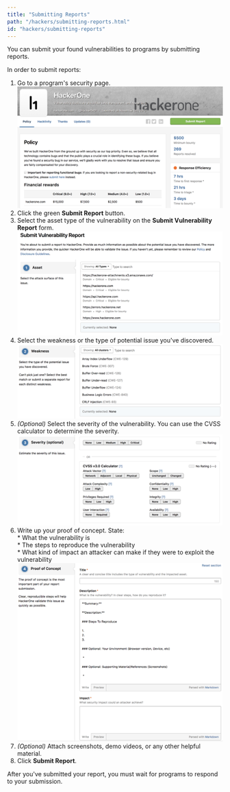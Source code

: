 ```yaml
---
title: "Submitting Reports"
path: "/hackers/submitting-reports.html"
id: "hackers/submitting-reports"
---
```


You can submit your found vulnerabilities to programs by submitting reports.

In order to submit reports:
1. Go to a program's security page.
   ![report-submissions-1](./images/report-submissions-1.png)
2. Click the green **Submit Report** button.
3. Select the asset type of the vulnerability on the **Submit Vulnerability Report** form.
   ![report-submissions-2](./images/report-submissions-2.png)
4. Select the weakness or the type of potential issue you've discovered.
   ![report-submissions-3](./images/report-submissions-3.png)
5. *(Optional)* Select the severity of the vulnerability. You can use the CVSS calculator to determine the severity.
  ![report-submissions-4](./images/report-submissions-4.png)
6. Write up your proof of concept. State: <br>* What the vulnerability is <br>* The steps to reproduce the vulnerability <br>* What kind of impact an attacker can make if they were to exploit the vulnerability  
   ![report-submissions-5](./images/report-submissions-5.png)
7. *(Optional)* Attach screenshots, demo videos, or any other helpful material.
8. Click **Submit Report**.

After you've submitted your report, you must wait for programs to respond to your submission.
